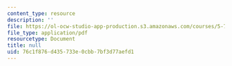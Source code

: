 ```yaml
---
content_type: resource
description: ''
file: https://ol-ocw-studio-app-production.s3.amazonaws.com/courses/5-73-quantum-mechanics-i-fall-2018/76c1f876d435733e0cbb7bf3d77aefd1_MIT5_73F18_Lec11.pdf
file_type: application/pdf
resourcetype: Document
title: null
uid: 76c1f876-d435-733e-0cbb-7bf3d77aefd1
---
```

